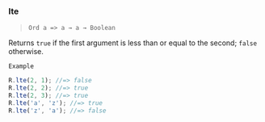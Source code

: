 ### lte

> `Ord a => a → a → Boolean`

Returns `true` if the first argument is less than or equal to the second; `false` otherwise.

`Example`

```js
R.lte(2, 1); //=> false
R.lte(2, 2); //=> true
R.lte(2, 3); //=> true
R.lte('a', 'z'); //=> true
R.lte('z', 'a'); //=> false
```
